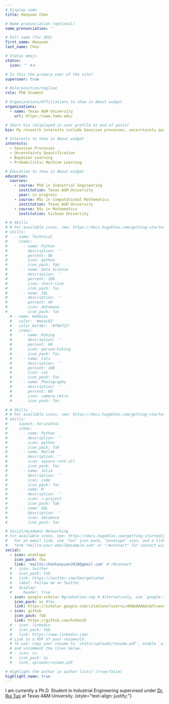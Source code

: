 ```yaml
---
# Display name
title: Haoyuan Chen

# Name pronunciation (optional)
name_pronunciation: ''

# Full name (for SEO)
first_name: Haoyuan
last_name: Chen

# Status emoji
status:
  icon: '' #☕️

# Is this the primary user of the site?
superuser: true

# Role/position/tagline
role: PhD Student

# Organizations/Affiliations to show in About widget
organizations:
  - name: Texas A&M University
    url: https://www.tamu.edu/

# Short bio (displayed in user profile at end of posts)
bio: My research interests include Gaussian processes, uncerntainty quantification and Bayesian learning.

# Interests to show in About widget
interests:
  - Gaussian Processes
  - Uncerntainty Quantification
  - Bayesian Learning
  - Probabilistic Machine Learning

# Education to show in About widget
education:
  courses:
    - course: PhD in Industrial Engineering
      institution: Texas A&M University
      year: in progress
    - course: MSc in Computational Mathematics
      institution: Texas A&M University
    - course: BSc in Mathematics
      institution: Sichuan University

# # Skills
# # For available icons, see: https://docs.hugoblox.com/getting-started/page-builder/#icons
# skills:
#   - name: Technical
#     items:
#       - name: Python
#         description: ''
#         percent: 80
#         icon: python
#         icon_pack: fab
#       - name: Data Science
#         description: ''
#         percent: 100
#         icon: chart-line
#         icon_pack: fas
#       - name: SQL
#         description: ''
#         percent: 40
#         icon: database
#         icon_pack: fas
  # - name: Hobbies
  #   color: '#eeac02'
  #   color_border: '#f0bf23'
  #   items:
  #     - name: Hiking
  #       description: ''
  #       percent: 60
  #       icon: person-hiking
  #       icon_pack: fas
  #     - name: Cats
  #       description: ''
  #       percent: 100
  #       icon: cat
  #       icon_pack: fas
  #     - name: Photography
  #       description: ''
  #       percent: 80
  #       icon: camera-retro
  #       icon_pack: fas

# # Skills
# # For available icons, see: https://docs.hugoblox.com/getting-started/page-builder/#icons
# skills:
#   - layout: horizontal
#     items:
#       - name: Python
#         description: ''
#         icon: python
#         icon_pack: fab
#       - name: Matlab
#         description: ''
#         icon: square-root-alt
#         icon_pack: fas
#       - name: Julia
#         description: ''
#         icon: code
#         icon_pack: fas
#       - name: R
#         description: ''
#         icon: r-project
#         icon_pack: fab
#       - name: SQL
#         description: ''
#         icon: database
#         icon_pack: fas

# Social/Academic Networking
# For available icons, see: https://docs.hugoblox.com/getting-started/page-builder/#icons
#   For an email link, use "fas" icon pack, "envelope" icon, and a link in the
#   form "mailto:your-email@example.com" or "/#contact" for contact widget.
social:
  - icon: envelope
    icon_pack: fas
    link: 'mailto:chenhaoyuan2018@gmail.com' #'/#contact'
  # - icon: twitter
  #   icon_pack: fab
  #   link: https://twitter.com/GeorgeCushen
  #   label: Follow me on Twitter
  #   display:
  #     header: true
  - icon: google-scholar #graduation-cap # Alternatively, use `google-scholar` icon from `ai` icon pack
    icon_pack: ai #fas
    link: https://scholar.google.com/citations?user=Lc4N9p0AAAAJ&hl=en&oi=sra
  - icon: github
    icon_pack: fab
    link: https://github.com/hchen19
  # - icon: linkedin
  #   icon_pack: fab
  #   link: https://www.linkedin.com/
  # Link to a PDF of your resume/CV.
  # To use: copy your resume to `static/uploads/resume.pdf`, enable `ai` icons in `params.yaml`,
  # and uncomment the lines below.
  # - icon: cv
  #   icon_pack: ai
  #   link: uploads/resume.pdf

# Highlight the author in author lists? (true/false)
highlight_name: true
---
```


I am currently a Ph.D. Student in Industrial Engineering supervised under [Dr. Rui Tuo](https://sites.google.com/site/ruituo2017/) at Texas A&M University.
{style="text-align: justify;"}
